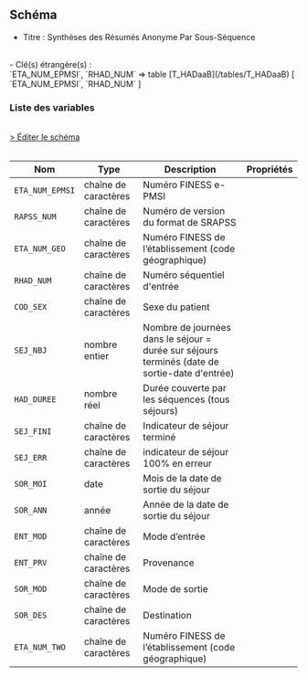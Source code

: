 ## Schéma

- Titre : Synthèses des Résumés Anonyme Par Sous-Séquence
<br />
- Clé(s) étrangère(s) : <br />
`ETA_NUM_EPMSI`, `RHAD_NUM` => table [T_HADaaB](/tables/T_HADaaB) [ `ETA_NUM_EPMSI`, `RHAD_NUM` ]<br />

### Liste des variables
<br />
<div>
    <a href="https://gitlab.com/healthdatahub/schema-snds/edit/master/schemas/PMSI/PMSI%20HAD/T_HADaaS.json"  
    arget="_blank" rel="noopener noreferrer">> Éditer le schéma</a>
    <OutboundLink />
</div>
<br />

Nom|Type|Description|Propriétés
-|-|-|-
`ETA_NUM_EPMSI`|chaîne de caractères|Numéro FINESS e-PMSI||
`RAPSS_NUM`|chaîne de caractères|Numéro de version du format de SRAPSS||
`ETA_NUM_GEO`|chaîne de caractères|Numéro FINESS de l’établissement (code géographique)||
`RHAD_NUM`|chaîne de caractères|Numéro séquentiel d&#x27;entrée||
`COD_SEX`|chaîne de caractères|Sexe du patient||
`SEJ_NBJ`|nombre entier|Nombre de journées dans le séjour &#x3D; durée sur séjours terminés (date de sortie-date d&#x27;entrée)||
`HAD_DUREE`|nombre réel|Durée couverte par les séquences (tous séjours)||
`SEJ_FINI`|chaîne de caractères|Indicateur de séjour terminé||
`SEJ_ERR`|chaîne de caractères|indicateur de séjour 100% en erreur||
`SOR_MOI`|date|Mois de la date de sortie du séjour||
`SOR_ANN`|année|Année de la date de sortie du séjour||
`ENT_MOD`|chaîne de caractères|Mode d’entrée||
`ENT_PRV`|chaîne de caractères|Provenance||
`SOR_MOD`|chaîne de caractères|Mode de sortie||
`SOR_DES`|chaîne de caractères|Destination||
`ETA_NUM_TWO`|chaîne de caractères|Numéro FINESS de l’établissement (code géographique)||

